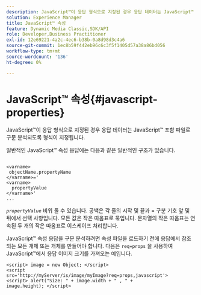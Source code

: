 ```yaml
---
description: JavaScript™이 응답 형식으로 지정된 경우 응답 데이터는 JavaScript™ 포함 파일로 구문 분석되도록 형식이 지정됩니다.
solution: Experience Manager
title: JavaScript™ 속성
feature: Dynamic Media Classic,SDK/API
role: Developer,Business Practitioner
exl-id: 12e69221-4a2c-4ec6-b38b-0a8d98d3c4a6
source-git-commit: 1ec8b59f442eb96c6c3f5f1405d57a38a86bd056
workflow-type: tm+mt
source-wordcount: '136'
ht-degree: 0%

---
```


# JavaScript™ 속성{#javascript-properties}

JavaScript™이 응답 형식으로 지정된 경우 응답 데이터는 JavaScript™ 포함 파일로 구문 분석되도록 형식이 지정됩니다.

일반적인 JavaScript™ 속성 응답에는 다음과 같은 일반적인 구조가 있습니다.

```
           
<varname> 
 objectName.propertyName 
</varname>=' 
<varname>
  propertyValue 
</varname>' 
...
```

*`propertyValue`* 비워 둘 수 있습니다. 공백은 각 줄의 시작 및 끝과 = 구분 기호 앞 및 뒤에서 선택 사항입니다. 모든 값은 작은 따옴표로 묶입니다. 문자열의 작은 따옴표는 연속된 두 개의 작은 따옴표로 이스케이프 처리합니다.

JavaScript™ 속성 응답을 구문 분석하려면 속성 파일을 로드하기 전에 응답에서 참조되는 모든 개체 또는 개체를 만들어야 합니다. 다음은 `req=props` 을 사용하여 JavaScript™에서 응답 이미지 크기를 가져오는 예입니다.

```
<script> image = new Object; </script> 
<script 
src='http://myServer/is/image/myImage?req=props,javascript'> 
<script> alert("Size: " + image.width + " , " + 
image.height); </script>
```
